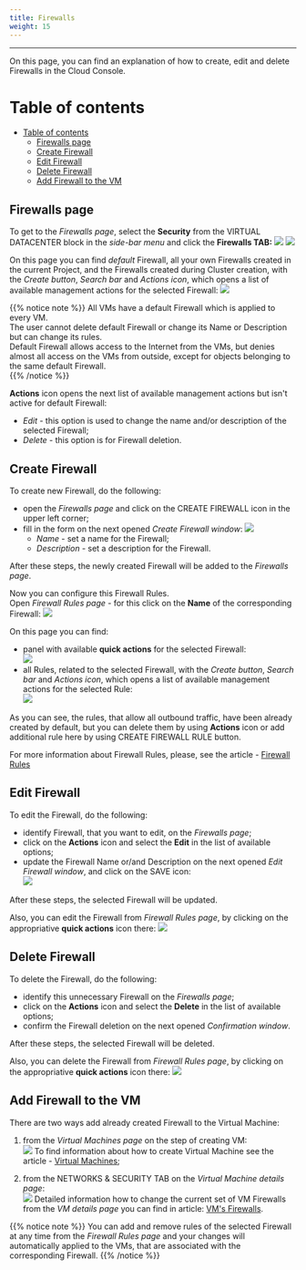```yaml
---
title: Firewalls
weight: 15
---
```

___
On this page, you can find an explanation of how to create, edit and delete Firewalls in the Cloud Console.

# Table of contents
- [Table of contents](#table-of-contents)
  - [Firewalls page](#firewalls-page)
  - [Create Firewall](#create-firewall)
  - [Edit Firewall](#edit-firewall)
  - [Delete Firewall](#delete-firewall)
  - [Add Firewall to the VM](#add-firewall-to-the-vm)

## Firewalls page
To get to the *Firewalls page*, select the **Security** from the VIRTUAL DATACENTER block in the *side-bar menu* and click the **Firewalls TAB:**
![](../../../assets/images/cli/1.png?width=15pc&classes=border,shadow) 
![](../../../assets/images/fw/1.png?width=20pc&classes=border,shadow)

On this page you can find *default* Firewall, all your own Firewalls created in the current Project, and the Firewalls created during Cluster creation, with the *Create button*, *Search bar* and *Actions icon*, which opens a list of available management actions for the selected Firewall:
![](../../../assets/images/fw/2.png?classes=border,shadow)

{{% notice note %}}
All VMs have a default Firewall which is applied to every VM.  
The user cannot delete default Firewall or change its Name or Description but can change its rules.  
Default Firewall allows access to the Internet from the VMs, but denies almost all access on the VMs from outside, except for objects belonging to the same default Firewall.  
{{% /notice %}}

**Actions** icon opens the next list of available management actions but isn't active for default Firewall:
- *Edit* - this option is used to change the name and/or description of the selected Firewall;
- *Delete* - this option is for Firewall deletion.

## Create Firewall

To create new Firewall, do the following:
- open the *Firewalls page* and click on the CREATE FIREWALL icon in the upper left corner;
- fill in the form on the next opened *Create Firewall window*:
![](../../../assets/images/fw/3.png?width=35pc&classes=border,shadow)
  - *Name* - set a name for the Firewall; 
  - *Description* - set a description for the Firewall.

After these steps, the newly created Firewall will be added to the *Firewalls page*.  

Now you can configure this Firewall Rules.  
Open *Firewall Rules page* - for this click on the **Name** of the corresponding Firewall:
![](../../../assets/images/fw/5.png?classes=border,shadow)  

On this page you can find:
- panel with available **quick actions** for the selected Firewall:   
![](../../../assets/images/fw/16.png?width=25pc&classes=border,shadow)
- all Rules, related to the selected Firewall, with the *Create button*, *Search bar* and *Actions icon*, which opens a list of available management actions for the selected Rule:  
![](../../../assets/images/fw/4.png?classes=border,shadow)  

As you can see, the rules, that allow all outbound traffic, have been already created by default, but you can delete them by using **Actions** icon or add additional rule here by using CREATE FIREWALL RULE button.   

For more information about Firewall Rules, please, see the article - [Firewall Rules](https://docs.ventuscloud.eu/products/security/firewall-rules/)

## Edit Firewall

To edit the Firewall, do the following:
- identify Firewall, that you want to edit, on the *Firewalls page*;
- click on the **Actions** icon and select the **Edit** in the list of available options;
- update the Firewall Name or/and Description on the next opened *Edit Firewall window*, and click on the SAVE icon:   
![](../../../assets/images/fw/20.png?width=35pc&classes=border,shadow)

After these steps, the selected Firewall will be updated.  

Also, you can edit the Firewall from *Firewall Rules page*, by clicking on the appropriative **quick actions** icon there:
![](../../../assets/images/fw/19.png?width=25pc&classes=border,shadow)

## Delete Firewall
To delete the Firewall, do the following:
- identify this unnecessary Firewall on the *Firewalls page*;
- click on the **Actions** icon and select the **Delete** in the list of available options;
- confirm the Firewall deletion on the next opened *Confirmation window*.

After these steps, the selected Firewall will be deleted.  

Also, you can delete the Firewall from *Firewall Rules page*, by clicking on the appropriative **quick actions** icon there:
![](../../../assets/images/fw/21.png?width=25pc&classes=border,shadow)

## Add Firewall to the VM

There are two ways add already created Firewall to the Virtual Machine:
1) from the *Virtual Machines page* on the step of creating VM:  
![](../../../assets/images/fw/22.png?width=35pc&classes=border,shadow)
To find information about how to create Virtual Machine see the article - [Virtual Machines](https://docs.ventuscloud.eu/products/compute/virtual-machines/);  

2) from the NETWORKS & SECURITY TAB on the *Virtual Machine details page*:  
![](../../../assets/images/fw/9.2.png?classes=border,shadow)
  Detailed information how to change the current set of VM Firewalls from the *VM details page* you can find in article: [VM's Firewalls](https://docs.ventuscloud.eu/products/security/manage-firewalls/). 

{{% notice note %}}
You can add and remove rules of the selected Firewall at any time from the *Firewall Rules page* and your changes will automatically applied to the VMs, that are associated with the corresponding Firewall.
{{% /notice %}}

 
